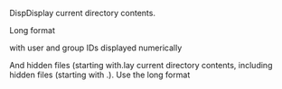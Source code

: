 DispDisplay current directory contents.



Long format

with user and group IDs displayed numerically

And hidden files (starting with.lay current directory contents, including hidden files (starting with .). 
Use the long format
